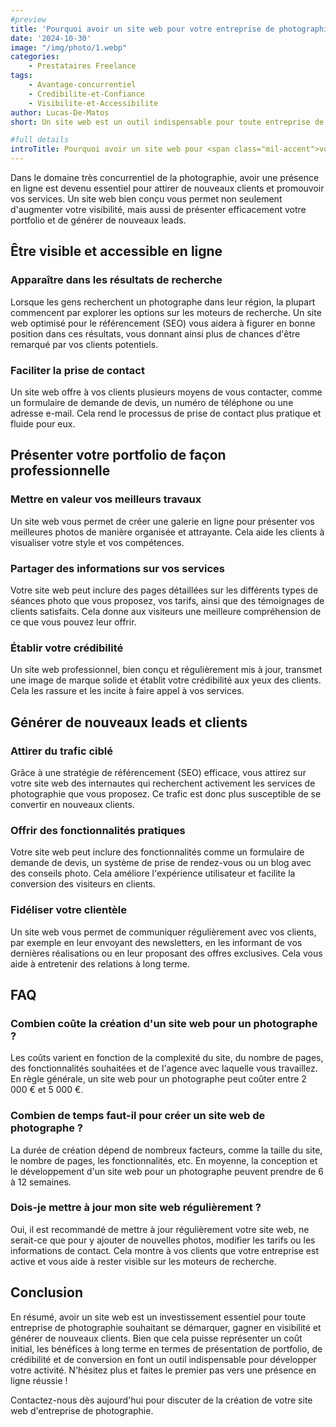 ```yaml
---
#preview
title: 'Pourquoi avoir un site web pour votre entreprise de photographie'
date: '2024-10-30'
image: "/img/photo/1.webp"
categories:
    - Prestataires Freelance
tags:
    - Avantage-concurrentiel
    - Credibilite-et-Confiance
    - Visibilite-et-Accessibilite
author: Lucas-De-Matos
short: Un site web est un outil indispensable pour toute entreprise de photographie souhaitant se développer. Découvrez les principaux avantages d'avoir une présence en ligne.

#full details
introTitle: Pourquoi avoir un site web pour <span class="mil-accent">votre entreprise</span> de photographie ?
---
```


Dans le domaine très concurrentiel de la photographie, avoir une présence en ligne est devenu essentiel pour attirer de nouveaux clients et promouvoir vos services. Un site web bien conçu vous permet non seulement d'augmenter votre visibilité, mais aussi de présenter efficacement votre portfolio et de générer de nouveaux leads.

## Être visible et accessible en ligne

### Apparaître dans les résultats de recherche

Lorsque les gens recherchent un photographe dans leur région, la plupart commencent par explorer les options sur les moteurs de recherche. Un site web optimisé pour le référencement (SEO) vous aidera à figurer en bonne position dans ces résultats, vous donnant ainsi plus de chances d'être remarqué par vos clients potentiels.

### Faciliter la prise de contact

Un site web offre à vos clients plusieurs moyens de vous contacter, comme un formulaire de demande de devis, un numéro de téléphone ou une adresse e-mail. Cela rend le processus de prise de contact plus pratique et fluide pour eux.

## Présenter votre portfolio de façon professionnelle

### Mettre en valeur vos meilleurs travaux

Un site web vous permet de créer une galerie en ligne pour présenter vos meilleures photos de manière organisée et attrayante. Cela aide les clients à visualiser votre style et vos compétences.

### Partager des informations sur vos services

Votre site web peut inclure des pages détaillées sur les différents types de séances photo que vous proposez, vos tarifs, ainsi que des témoignages de clients satisfaits. Cela donne aux visiteurs une meilleure compréhension de ce que vous pouvez leur offrir.

### Établir votre crédibilité

Un site web professionnel, bien conçu et régulièrement mis à jour, transmet une image de marque solide et établit votre crédibilité aux yeux des clients. Cela les rassure et les incite à faire appel à vos services.

## Générer de nouveaux leads et clients

### Attirer du trafic ciblé

Grâce à une stratégie de référencement (SEO) efficace, vous attirez sur votre site web des internautes qui recherchent activement les services de photographie que vous proposez. Ce trafic est donc plus susceptible de se convertir en nouveaux clients.

### Offrir des fonctionnalités pratiques

Votre site web peut inclure des fonctionnalités comme un formulaire de demande de devis, un système de prise de rendez-vous ou un blog avec des conseils photo. Cela améliore l'expérience utilisateur et facilite la conversion des visiteurs en clients.

### Fidéliser votre clientèle

Un site web vous permet de communiquer régulièrement avec vos clients, par exemple en leur envoyant des newsletters, en les informant de vos dernières réalisations ou en leur proposant des offres exclusives. Cela vous aide à entretenir des relations à long terme.

## FAQ

### Combien coûte la création d'un site web pour un photographe ?

Les coûts varient en fonction de la complexité du site, du nombre de pages, des fonctionnalités souhaitées et de l'agence avec laquelle vous travaillez. En règle générale, un site web pour un photographe peut coûter entre 2 000 € et 5 000 €.

### Combien de temps faut-il pour créer un site web de photographe ?

La durée de création dépend de nombreux facteurs, comme la taille du site, le nombre de pages, les fonctionnalités, etc. En moyenne, la conception et le développement d'un site web pour un photographe peuvent prendre de 6 à 12 semaines.

### Dois-je mettre à jour mon site web régulièrement ?

Oui, il est recommandé de mettre à jour régulièrement votre site web, ne serait-ce que pour y ajouter de nouvelles photos, modifier les tarifs ou les informations de contact. Cela montre à vos clients que votre entreprise est active et vous aide à rester visible sur les moteurs de recherche.

## Conclusion

En résumé, avoir un site web est un investissement essentiel pour toute entreprise de photographie souhaitant se démarquer, gagner en visibilité et générer de nouveaux clients. Bien que cela puisse représenter un coût initial, les bénéfices à long terme en termes de présentation de portfolio, de crédibilité et de conversion en font un outil indispensable pour développer votre activité. N'hésitez plus et faites le premier pas vers une présence en ligne réussie !

Contactez-nous dès aujourd'hui pour discuter de la création de votre site web d'entreprise de photographie.